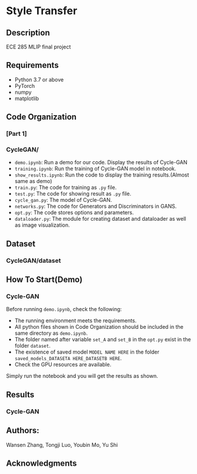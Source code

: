 # Style Transfer
## Description
ECE 285 MLIP final project

## Requirements
- Python 3.7 or above
- PyTorch 
- numpy
- matplotlib


## Code Organization
### [Part 1]
### CycleGAN/
- ```demo.ipynb```: Run a demo for our code. Display the results of Cycle-GAN
- ```training.ipynb```: Run the training of Cycle-GAN model in notebook.
- ```show_results.ipynb```: Run the code to display the training results.(Almost same as demo)
- ```train.py```: The code for training as ```.py``` file. 
- ```test.py```: The code for showing result as ```.py``` file.
- ```cycle_gan.py```: The model of Cycle-GAN.
- ```networks.py```: The code for Generators and Discriminators in GANS.
- ```opt.py```: The code stores options and parameters.
- ```dataloader.py```: The module for creating dataset and dataloader as well as image visualization.

## Dataset
### CycleGAN/dataset

## How To Start(Demo)
### Cycle-GAN
Before running ```demo.ipynb```, check the following: 
- The running environment meets the requirements.
- All python files shown in Code Organization should be included in the same directory as ```demo.ipynb```.
- The folder named after variable ```set_A``` and ```set_B``` in the ```opt.py``` exist in the folder ```dataset```.
- The existence of saved model ```MODEL NAME HERE``` in the folder ```saved_models_DATASETA HERE_DATASETB HERE```.
- Check the GPU resources are available.

Simply run the notebook and you will get the results as shown.
## Results
### 
### Cycle-GAN


## Authors: 
Wansen Zhang, Tongji Luo, Youbin Mo, Yu Shi

## Acknowledgments
